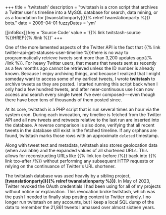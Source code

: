 +++
title = 'twitstash'
description = "twitstash is a cron script that archives a Twitter user's timeline into a MySQL database for search, data mining, or as a foundation for [twanslationparty]({{% relref twanslationparty %}}) bots."
date = 2009-04-01
fuzzyDates = 'ym'

[[infoBox]]
key = 'Source Code'
value = '{{% link twitstash-source %}}HREF{{% /link %}}'
+++

One of the more lamented aspects of the Twitter API is the fact that {{% link twitter-api-get-statuses-user-timeline %}}there is no way to programmatically retrieve tweets sent more than 3,200 updates ago{{% /link %}}. For heavy Twitter users, that means that tweets sent as recently as a few months ago cannot be retrieved unless the ID number is already known. Because I enjoy archiving things, and because I realized that I might someday want to access some of my earliest tweets, I wrote **twitstash** to archive tweets as they are posted. I started running this script back when I only had a few hundred tweets, and after near-continuous use I can now access and search every single tweet I've ever composed---even though there have been tens of thousands of them posted since.

At its core, twitstash is a PHP script that is run several times an hour via the system cron. During each invocation, my timeline is fetched from the Twitter API and all new tweets and retweets relative to the last run are inserted into the database. A reverse comparison is also done, verifying that all recent tweets in the database still exist in the fetched timeline. If any orphans are found, twitstash marks those rows with an approximate `deleted` timestamp.

Along with tweet text and metadata, twitstash also stores geolocation data (when available) and the expanded values of all shortened URLs. This allows for reconstructing URLs like {{% link tco-before /%}} back into {{% link tco-after /%}} without performing any subsequent HTTP requests or relying on the continuance of Twitter's URL shortener.

The twitstash database was used heavily by a sibling project, **[twanslationparty]({{% relref twanslationparty %}})**. In May of 2023, Twitter revoked the OAuth credentials I had been using for all of my projects without notice or explanation. This revocation broke twitstash, which was the push I needed to finally stop posting content to Twitter entirely. I no longer run twitstash on any accounts, but I keep a local SQL dump of the data to remember the 21,861 tweets I amassed over almost sixteen years.
